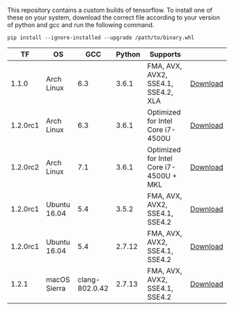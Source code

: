 This repository contains a custom builds of tensorflow. To install
one of these on your system, download the correct file according
to your version of python and gcc and run the following command.
```
pip install --ignore-installed --upgrade /path/to/binary.whl
```
| TF       | OS           | GCC            | Python | Supports                                |                                                                                                                         |
|----------|--------------|----------------|--------|-----------------------------------------|-------------------------------------------------------------------------------------------------------------------------|
| 1.1.0    | Arch Linux   | 6.3            | 3.6.1  | FMA, AVX, AVX2, SSE4.1, SSE4.2, XLA     | [Download](https://github.com/lakshayg/tensorflow-build/raw/master/tensorflow-1.1.0-cp36-cp36m-linux_x86_64.whl)        |
| 1.2.0rc1 | Arch Linux   | 6.3            | 3.6.1  | Optimized for Intel Core i7-4500U       | [Download](https://github.com/lakshayg/tensorflow-build/raw/master/tensorflow-1.2.0rc1-cp36-cp36m-linux_x86_64.whl)     |
| 1.2.0rc2 | Arch Linux   | 7.1            | 3.6.1  | Optimized for Intel Core i7-4500U + MKL | [Download](https://github.com/lakshayg/tensorflow-build/raw/master/tensorflow-1.2.0rc2-cp36-cp36m-linux_x86_64.whl)     |
| 1.2.0rc1 | Ubuntu 16.04 | 5.4            | 3.5.2  | FMA, AVX, AVX2, SSE4.1, SSE4.2          | [Download](https://github.com/lakshayg/tensorflow-build/raw/master/tensorflow-1.2.0rc1-cp35-cp35m-linux_x86_64.whl)     |
| 1.2.0rc1 | Ubuntu 16.04 | 5.4            | 2.7.12 | FMA, AVX, AVX2, SSE4.1, SSE4.2          | [Download](https://github.com/lakshayg/tensorflow-build/raw/master/tensorflow-1.2.0rc1-cp27-cp27mu-linux_x86_64.whl)    |
| 1.2.1    | macOS Sierra | clang-802.0.42 | 2.7.13 | FMA, AVX, AVX2, SSE4.1, SSE4.2          | [Download](https://github.com/lakshayg/tensorflow-build/raw/master/tensorflow-1.2.1-cp27-cp27m-macosx_10_12_x86_64.whl) |
